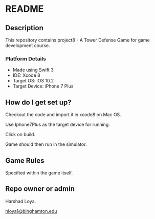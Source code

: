 # README #

## Description ##
This repository contains project8 - A Tower Defense Game for game development course.

### Platform Details ###

* Made using Swift 3
* IDE: Xcode 8
* Target OS: iOS 10.2
* Target Device: iPhone 7 Plus


## How do I get set up? ##
Checkout the code and import it in xcode8 on Mac OS.

Use Iphone7Plus as the target device for running.

Click on build.

Game should then run in the simulator.

## Game Rules ##
Specified within the game itself.


## Repo owner or admin ##
Harshad Loya.

hloya1@binghamton.edu